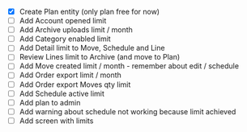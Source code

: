 - [x] Create Plan entity (only plan free for now)
- [ ] Add Account opened limit
- [ ] Add Archive uploads limit / month
- [ ] Add Category enabled limit
- [ ] Add Detail limit to Move, Schedule and Line
- [ ] Review Lines limit to Archive (and move to Plan)
- [ ] Add Move created limit / month - remember about edit / schedule
- [ ] Add Order export limit / month
- [ ] Add Order export Moves qty limit
- [ ] Add Schedule active limit
- [ ] Add plan to admin
- [ ] Add warning about schedule not working because limit achieved
- [ ] Add screen with limits

